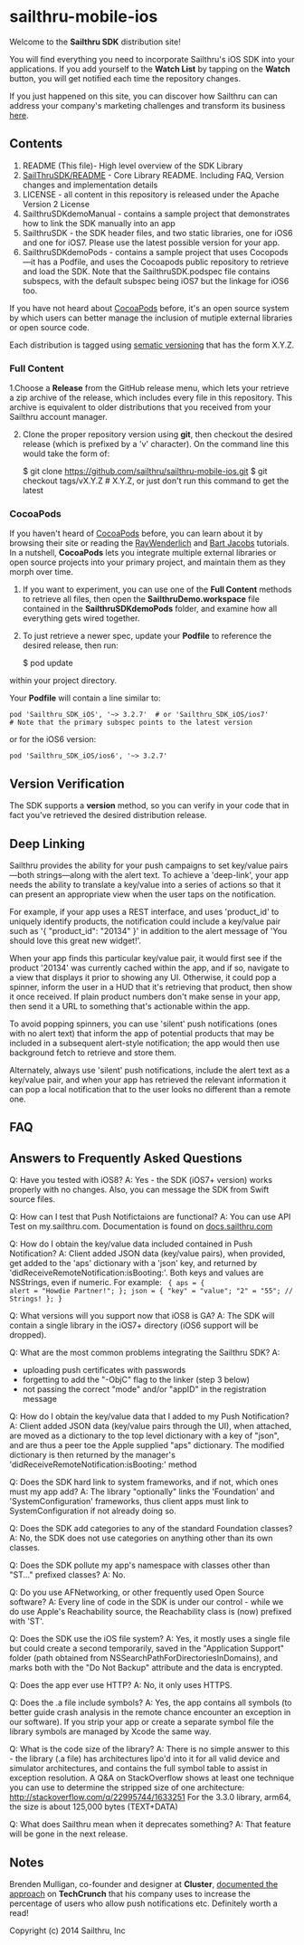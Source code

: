 sailthru-mobile-ios
===================

Welcome to the **Sailthru SDK** distribution site!

You will find everything you need to incorporate Sailthru's iOS SDK into your applications. If you add yourself to the **Watch List** by tapping on the **Watch** button, you will get notified each time the repository changes.

If you just happened on this site, you can discover how Sailthru can can address your company's marketing challenges and transform its business [here](http://www.sailthru.com/why-sailthru/).

## Contents

1. README (This file)- High level overview of the SDK Library 
2. [SailThruSDK/README](SailThruSDK/README "Library Readme") - Core Library README. Including FAQ, Version changes and implementation details 
3. LICENSE - all content in this repository is released under the Apache Version 2 License
4. SailthruSDKdemoManual - contains a sample project that demonstrates how to link the SDK manually into an app
5. SailthruSDK - the SDK header files, and two static libraries, one for iOS6 and one for iOS7. Please use the latest possible version for your app.
6. SailthruSDKdemoPods - contains a sample project that uses Cocopods—it has a Podfile, and uses the Cocoapods public repository to retrieve and load the SDK. Note that the SailthruSDK.podspec file contains subspecs, with the default subspec being iOS7 but the linkage for iOS6 too.

If you have not heard about [CocoaPods](http://cocoapods.org) before, it's an open source system by which users can better manage the inclusion of mutiple external libraries or open source code.


Each distribution is tagged using [sematic versioning](http://semver.org) that has the form X.Y.Z. 

### Full Content

1.Choose a **Release** from the GitHub release menu, which lets your retrieve a zip archive of the release, which includes every file in this repository. This archive is equivalent to older distributions that you received from your Sailthru account manager.

2. Clone the proper repository version using **git**, then checkout the desired release (which is prefixed by a 'v' character). On the command line this would take the form of: 

    $ git clone https://github.com/sailthru/sailthru-mobile-ios.git
    $ git checkout tags/vX.Y.Z # X.Y.Z, or just don't run this command to get the latest

### CocoaPods

If you haven't heard of [CocoaPods](cocoapods.org) before, you can learn about it by browsing their site or reading the [RayWenderlich](http://www.raywenderlich.com/12139/introduction-to-cocoapods) and [Bart Jacobs](http://code.tutsplus.com/tutorials/streamlining-cocoa-development-with-cocoapods--mobile-15938) tutorials. In a nutshell, **CocoaPods** lets you integrate multiple external libraries or open source projects into your primary project, and maintain them as they morph over time.

1. If you want to experiment, you can use one of the **Full Content** methods to retrieve all files, then open the **SailthruDemo.workspace** file contained in the **SailthruSDKdemoPods** folder, and examine how all everything gets wired together.

2. To just retrieve a newer spec, update your **Podfile** to reference the desired release, then run:

    $ pod update
    
within your project directory.

Your **Podfile** will contain a line similar to:

    pod 'Sailthru_SDK_iOS', '~> 3.2.7'  # or 'Sailthru_SDK_iOS/ios7'
    # Note that the primary subspec points to the latest version

or for the iOS6 version:

    pod 'Sailthru_SDK_iOS/ios6', '~> 3.2.7'
    
## Version Verification

The SDK supports a **version** method, so you can verify in your code that in fact you've retrieved the desired distribution release.

## Deep Linking

Sailthru provides the ability for your push campaigns to set key/value pairs—both strings—along with the alert text. To achieve a 'deep-link', your app needs the ability to translate a key/value into a series of actions so that it can present an appropriate view when the user taps on the notification.

For example, if your app uses a REST interface, and uses 'product_id' to uniquely identify products, the notification could include a key/value pair such as '{ "product_id": "20134" }' in addition to the alert message of 'You should love this great new widget!'. 

When your app finds this particular key/value pair, it would first see if the product '20134' was currently cached within the app, and if so, navigate to a view that displays it prior to showing any UI. Otherwise, it could pop a spinner, inform the user in a HUD that it's retrieving that product, then show it once received. If plain product numbers don't make sense in your app, then send it a URL to something that's actionable within the app.

To avoid popping spinners, you can use 'silent' push notifications (ones with no alert text) that inform the app of potential products that may be included in a subsequent alert-style notification; the app would then use background fetch to retrieve and store them. 

Alternately, always use 'silent' push notifications, include the alert text as a key/value pair, and when your app has retrieved the relevant information it can pop a local notification that to the user looks no different than a remote one.

## FAQ

Answers to Frequently Asked Questions
------------------------------------------

Q: Have you tested with iOS8?
A: Yes - the SDK (iOS7+ version) works properly with no changes. Also, you can message the SDK from Swift
   source files.

Q: How can I test that Push Notifictaions are functional?
A: You can use API Test on my.sailthru.com. Documentation is found on [docs.sailthru.com](http://docs.sailthru.com/documentation/products/mobile-push-notification-sending)

Q: How do I obtain the key/value data included contained in Push Notification?
A: Client added JSON data (key/value pairs), when provided, get added to the 'aps' dictionary with
   a 'json' key, and returned by 'didReceiveRemoteNotification:isBooting:'. Both keys and values are
   NSStrings, even if numeric. For example:
<code>
    {
     aps = {
           alert = "Howdie Partner!";
     };
     json =    {
        "key" = "value";
        "2" = "55";        // Strings!
     };
    }
</code>

Q: What versions will you support now that iOS8 is GA?
A: The SDK will contain a single library in the iOS7+ directory (iOS6 support will be dropped).

Q: What are the most common problems integrating the Sailthru SDK?
A:
 - uploading push certificates with passwords
 - forgetting to add the "-ObjC" flag to the linker (step 3 below)
 - not passing the correct "mode" and/or "appID" in the registration message

Q: How do I obtain the key/value data that I added to my Push Notification?
A: Client added JSON data (key/value pairs through the UI), when attached, are moved as a dictionary
   to the top level dictionary with a key of "json", and are thus a peer toe the Apple supplied "aps"
   dictionary. The modified dictionary is then returned by the manager's
   'didReceiveRemoteNotification:isBooting:' method

Q: Does the SDK hard link to system frameworks, and if not, which ones must my app add?
A: The library "optionally" links the 'Foundation' and 'SystemConfiguration' frameworks, thus
   client apps must link to SystemConfiguration if not already doing so.

Q: Does the SDK add categories to any of the standard Foundation classes?
A: No, the SDK does not use categories on anything other than its own classes.

Q: Does the SDK pollute my app's namespace with classes other than "ST..." prefixed classes?
A: No.

Q: Do you use AFNetworking, or other frequently used Open Source software?
A: Every line of code in the SDK is under our control - while we do use Apple's Reachability source,
   the Reachability class is (now) prefixed with 'ST'.

Q: Does the SDK use the iOS file system?
A: Yes, it mostly uses a single file but could create a second temporarily, saved in the
   "Application Support" folder (path obtained from NSSearchPathForDirectoriesInDomains), and marks
   both with the "Do Not Backup" attribute and the data is encrypted.

Q: Does the app ever use HTTP?
A: No, it only uses HTTPS.

Q: Does the .a file include symbols?
A: Yes, the app contains all symbols (to better guide crash analysis in the remote chance encounter
   an exception in our software). If you strip your app or create a separate symbol file the library
   symbols are managed by Xcode the same way.

Q: What is the code size of the library?
A: There is no simple answer to this - the library (.a file) has architectures lipo'd into it for all
   valid device and simulator architectures, and contains the full symbol table to assist in exception
   resolution. A Q&A on StackOverflow shows at least one technique  you can use to determine the
   stripped size of one architecture: http://stackoverflow.com/q/22995744/1633251
   For the 3.3.0 library, arm64, the size is about 125,000 bytes (TEXT+DATA)

Q: What does Sailthru mean when it deprecates something?
A: That feature will be gone in the next release.

## Notes

Brenden Mulligan, co-founder and designer at **Cluster**, [documented the approach](http://techcrunch.com/2014/04/04/the-right-way-to-ask-users-for-ios-permissions/) on **TechCrunch** that his company uses to increase the percentage of users who allow push notifications etc. Definitely worth a read!


Copyright (c) 2014 Sailthru, Inc    
